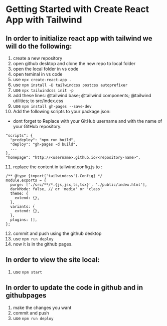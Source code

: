 # Getting Started with Create React App with Tailwind

## In order to initialize react app with tailwind we will do the following:

1. create a new repository
2. open github desktop and clone the new repo to local folder
3. open the local folder in vs code
4. open teminal in vs code 
5. use `npx create-react-app .`
6. use `npm install -D tailwindcss postcss autoprefixer`
7. use `npx tailwindcss init -p`
8. add these lines:
@tailwind base;
@tailwind components;
@tailwind utilities;
to src/index.css
9. use `npm install gh-pages --save-dev`
10. Add the following scripts to your package.json:
* dont forget to Replace <username> with your GitHub username and <repository-name> with the name of your GitHub repository.
```
"scripts": {
  "predeploy": "npm run build",
  "deploy": "gh-pages -d build",
  ...
},
"homepage": "http://<username>.github.io/<repository-name>",
```
11. replace the content in tailwind.config.js to : 
```
/** @type {import('tailwindcss').Config} */
module.exports = {
  purge: ['./src/**/*.{js,jsx,ts,tsx}', './public/index.html'],
  darkMode: false, // or 'media' or 'class'
  theme: {
    extend: {},
  },
  variants: {
    extend: {},
  },
  plugins: [],
};
```
12. commit and push using the github desktop
13. use `npm run deploy`
14. now it is in the github pages. 

## In order to view the site local: 
1. use `npm start`

## In order to update the code in github and in githubpages
1. make the changes you want
2. commit and push 
3. use `npm run deploy`